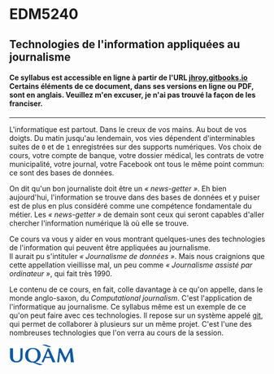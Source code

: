 # EDM5240
## Technologies de l'information appliquées au journalisme
#### Ce syllabus est accessible en ligne à partir de l'URL [jhroy.gitbooks.io](jhroy.gitbooks.io)<br>Certains éléments de ce document, dans ses versions en ligne ou PDF, sont en anglais. Veuillez m'en excuser, je n'ai pas trouvé la façon de les franciser.

-----

L'informatique est partout. Dans le creux de vos mains. Au bout de vos doigts. Du matin jusqu'au lendemain, vos vies dépendent d'interminables suites de `0` et de `1` enregistrées sur des supports numériques. Vos choix de cours, votre compte de banque, votre dossier médical, les contrats de votre municipalité, votre journal, votre Facebook ont tous le même point commun: ce sont des bases de données.

On dit qu'un bon journaliste doit être un *«&nbsp;news-getter&nbsp;»*. Eh bien aujourd'hui, l'information se trouve dans des bases de données et y puiser est de plus en plus considéré comme une compétence fondamentale du métier. Les *«&nbsp;news-getter&nbsp;»* de demain sont ceux qui seront capables d'aller chercher l'information numérique là où elle se trouve. 

Ce cours va vous y aider en vous montrant quelques-unes des technologies de l'information qui peuvent être appliquées au journalisme.<br>
Il aurait pu s'intituler _«&nbsp;Journalisme de données&nbsp;»_. Mais nous craignions que cette appellation vieillisse mal, un peu comme _«&nbsp;Journalisme assisté par ordinateur&nbsp;»_, qui fait très 1990.

Le contenu de ce cours, en fait, colle davantage à ce qu'on appelle, dans le monde anglo-saxon, du *Computational journalism*. C'est l'application de l'informatique au journalisme. Ce syllabus même est un exemple de ce qu'on peut faire avec ces technologies. Il repose sur un système appelé [git](https://fr.wikipedia.org/wiki/Git), qui permet de collaborer à plusieurs sur un même projet. C'est l'une des nombreuses technologies que l'on verra au cours de la session.

![](/assets/LogoUQAM.png)
